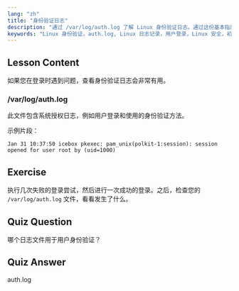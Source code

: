 ```yaml
---
lang: "zh"
title: "身份验证日志"
description: "通过 /var/log/auth.log 了解 Linux 身份验证日志。通过这份基本指南，了解用户登录并排查访问问题。"
keywords: "Linux 身份验证，auth.log, Linux 日志记录，用户登录，Linux 安全，初学者，教程，指南"
---
```


## Lesson Content

如果您在登录时遇到问题，查看身份验证日志会非常有用。

### /var/log/auth.log

此文件包含系统授权日志，例如用户登录和使用的身份验证方法。

示例片段：

```plaintext
Jan 31 10:37:50 icebox pkexec: pam_unix(polkit-1:session): session opened for user root by (uid=1000)
```

## Exercise

执行几次失败的登录尝试，然后进行一次成功的登录。之后，检查您的 `/var/log/auth.log` 文件，看看发生了什么。

## Quiz Question

哪个日志文件用于用户身份验证？

## Quiz Answer

auth.log
